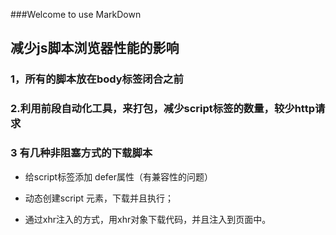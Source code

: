 ###Welcome to use MarkDown

##  减少js脚本浏览器性能的影响

###  1，所有的脚本放在body标签闭合之前

### 2.利用前段自动化工具，来打包，减少script标签的数量，较少http请求

### 3  有几种非阻塞方式的下载脚本

- 给script标签添加 defer属性（有兼容性的问题）

- 动态创建script 元素，下载并且执行；

- 通过xhr注入的方式，用xhr对象下载代码，并且注入到页面中。
